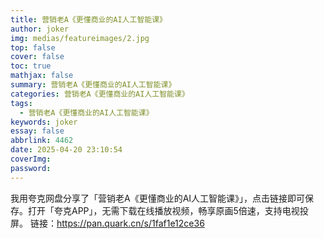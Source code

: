 ```yaml
---
title: 营销老A《更懂商业的AI人工智能课》
author: joker
img: medias/featureimages/2.jpg
top: false
cover: false
toc: true
mathjax: false
summary: 营销老A《更懂商业的AI人工智能课》
categories: 营销老A《更懂商业的AI人工智能课》
tags:
  - 营销老A《更懂商业的AI人工智能课》
keywords: joker
essay: false
abbrlink: 4462
date: 2025-04-20 23:10:54
coverImg:
password:
---
```


我用夸克网盘分享了「营销老A《更懂商业的AI人工智能课》」，点击链接即可保存。打开「夸克APP」，无需下载在线播放视频，畅享原画5倍速，支持电视投屏。
链接：https://pan.quark.cn/s/1faf1e12ce36
